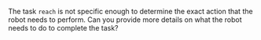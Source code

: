 The task `reach` is not specific enough to determine the exact action that the robot needs to perform. Can you provide more details on what the robot needs to do to complete the task?